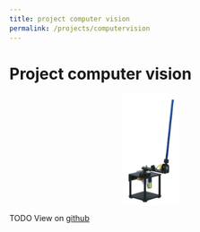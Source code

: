 ```yaml
---
title: project computer vision
permalink: /projects/computervision
---
```

# Project computer vision


<center>
    <div>
        <a href="url"><img src="./img/RotaryInvertedPendulum.jpg" align="center" height="200" width="100" ></a>
    </div>
</center>


TODO
 View on [github](https://github.com/Zilleplus/Project_computer_vision)